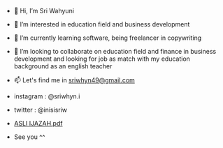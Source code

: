 - 👋 Hi, I’m Sri Wahyuni
- 👀 I’m interested in education field and business development
- 🌱 I’m currently learning software, being freelancer in copywriting
- 💞️ I’m looking to collaborate on education field and finance in business development and looking for job as match with my education background as an english teacher
- 📫 Let's find me in sriwhyn49@gmail.com
- instagram : @sriwhyn.i
- twitter   : @inisisriw
- [ASLI IJAZAH.pdf](https://github.com/sricici/sricici/files/8776224/ASLI.IJAZAH.pdf)

- See you ^^

<!---
sricici/sricici is a ✨ special ✨ repository because its `README.md` (this file) appears on your GitHub profile.
You can click the Preview link to take a look at your changes.
--->
